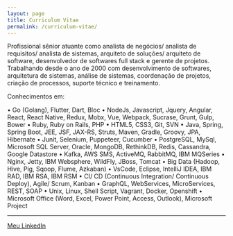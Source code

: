 ```yaml
---
layout: page
title: Curriculum Vitae
permalink: /curriculum-vitae/
---
```


Profissional sênior atuante como analista de negócios/ analista de requisitos/ analista de sistemas, arquiteto de soluções/ arquiteto de software, desenvolvedor de softwares full stack e gerente de projetos. Trabalhando desde o ano de 2000 com desenvolvimento de softwares, arquitetura de sistemas, análise de sistemas, coordenação de projetos, criação de processos, suporte técnico e treinamento.

Conhecimentos em:

• Go (Golang), Flutter, Dart, Bloc
• NodeJs, Javascript, Jquery, Angular, React, React Native, Redux, Mobx, Vue, Webpack, Sucrase, Grunt, Gulp, Bower
• Ruby, Ruby on Rails, PHP
• HTML5, CSS3, Git, SVN
• Java, Spring, Spring Boot, JEE, JSF, JAX-RS, Struts, Maven, Gradle, Groovy, JPA, Hibernate
• Junit, Selenium, Puppeteer, Cucumber
• PostgreSQL, MySql, Microsoft SQL Server, Oracle, MongoDB, RethinkDB, Redis, Cassandra, Google Datastore
• Kafka, AWS SMS, ActiveMQ, RabbitMQ, IBM MQSeries
• Nginx, Jetty, IBM Websphere, WildFly, JBoss, Tomcat
• Big Data (Hadoop, Hive, Pig, Sqoop, Flume, Azkaban)
• VsCode, Eclipse, IntelliJ IDEA, IBM RAD, IBM RSA, IBM RSM
• CI/ CD (Continuous Integration/ Continuous Deploy), Agile/ Scrum, Kanban
• GraphQL, WebServices, MicroServices, REST, SOAP
• Unix, Linux, Shell Script, Vagrant, Docker, Openshift
• Microsoft Office (Word, Excel, Power Point, Access, Outlook), Microsoft Project 

***

[Meu LinkedIn](https://www.linkedin.com/in/dakoctba/)